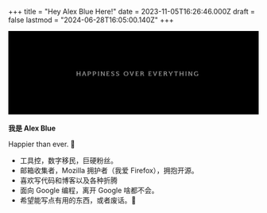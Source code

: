 +++
title = "Hey Alex Blue Here!"
date = 2023-11-05T16:26:46.000Z
draft = false
lastmod = "2024-06-28T16:05:00.140Z"
+++

![169920264494420211217_001016.jpg](https://raw.githubusercontent.com/iamalexblue/fluoxetine12_pic_repo/master/Utools/169920264494420211217_001016.jpg)

**我是 Alex Blue**

Happier than ever. 💙
- 工具控，数字移民，巨硬粉丝。
- 邮箱收集者，Mozilla 拥护者（我爱 Firefox），拥抱开源。
- 喜欢写代码和博客以及各种折腾
- 面向 Google 编程，离开 Google 啥都不会。
- 希望能写点有用的东西，或者废话。🍋

